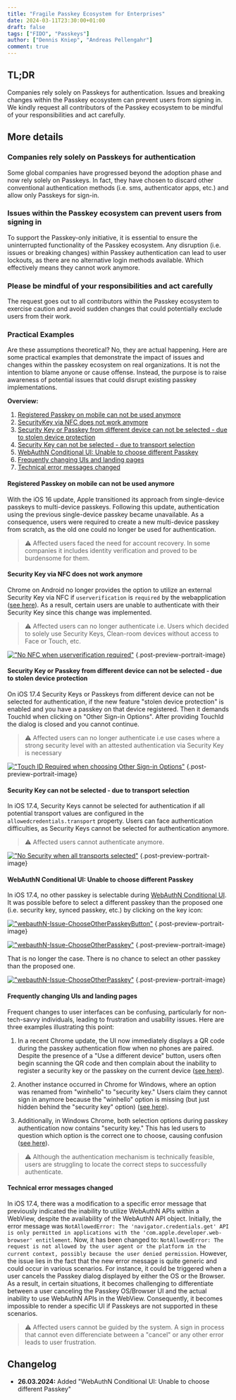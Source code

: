 ```yaml
---
title: "Fragile Passkey Ecosystem for Enterprises"
date: 2024-03-11T23:30:00+01:00
draft: false
tags: ["FIDO", "Passkeys"]
author: ["Dennis Kniep", "Andreas Pellengahr"]
comment: true
---
```

## TL;DR
Companies rely solely on Passkeys for authentication. Issues and breaking changes within the Passkey ecosystem can prevent users from signing in.
We kindly request all contributors of the Passkey ecosystem to be mindful of your responsibilities and act carefully.

## More details

### Companies rely solely on Passkeys for authentication
Some global companies have progressed beyond the adoption phase and now rely solely on Passkeys. 
In fact, they have chosen to discard other conventional authentication methods (i.e. sms, authenticator apps, etc.) and allow only Passkeys for sign-in.

### Issues within the Passkey ecosystem can prevent users from signing in
To support the Passkey-only initiative, it is essential to ensure the uninterrupted functionality of the Passkey ecosystem. 
Any disruption (i.e. issues or breaking changes) within Passkey authentication can lead to user lockouts, as there are no alternative login methods available. Which effectively means they cannot work anymore.

### Please be mindful of your responsibilities and act carefully
The request goes out to all contributors within the Passkey ecosystem to exercise caution and avoid sudden changes that could potentially exclude users from their work.

### Practical Examples
Are these assumptions theoretical? No, they are actual happening. Here are some practical examples that demonstrate the impact of issues and changes within the passkey ecosystem on real organizations. It is not the intention to blame anyone or cause offense. Instead, the purpose is to raise awareness of potential issues that could disrupt existing passkey implementations.

**Overview:**
1. [Registered Passkey on mobile can not be used anymore](#registered-passkey-on-mobile-can-not-be-used-anymore)
1. [SecurityKey via NFC does not work anymore](#securitykey-via-nfc-does-not-work-anymore)
1. [Security Key or Passkey from different device can not be selected - due to stolen device protection](#security-key-or-passkey-from-different-device-can-not-be-selected---due-to-stolen-device-protection)
1. [Security Key can not be selected - due to transport selection](#security-key-can-not-be-selected---due-to-transport-selection)
1. [WebAuthN Conditional UI: Unable to choose different Passkey](#webauthn-conditional-ui-unable-to-choose-different-passkey)
1. [Frequently changing UIs and landing pages](#frequently-changing-uis-and-landing-pages)
1. [Technical error messages changed](#technical-error-messages-changed)

#### Registered Passkey on mobile can not be used anymore
With the iOS 16 update, Apple transitioned its approach from single-device passkeys to multi-device passkeys. Following this update, authentication using the previous single-device passkey became unavailable. As a consequence, users were required to create a new multi-device passkey from scratch, as the old one could no longer be used for authentication.

> ⚠ Affected users faced the need for account recovery. In some companies it includes identity verification and proved to be burdensome for them.

#### Security Key via NFC does not work anymore
Chrome on Android no longer provides the option to utilize an external Security Key via NFC if `userverification` is `required` by the webapplication ([see here](https://issues.chromium.org/issues/328710551)). As a result, certain users are unable to authenticate with their Security Key since this change was implemented.

> ⚠ Affected users can no longer authenticate i.e. Users which decided to solely use Security Keys, Clean-room devices without access to Face or Touch, etc.

[!["No NFC when userverification required"](/posts/img/02-fragile-passkey-ecosystem-for-enterprises/webauthN-Issue-android-no-nfc.png)](/posts/img/02-fragile-passkey-ecosystem-for-enterprises/webauthN-Issue-android-no-nfc.png)
{.post-preview-portrait-image}

#### Security Key or Passkey from different device can not be selected - due to stolen device protection
On iOS 17.4 Security Keys or Passkeys from different device can not be selected for authentication, if the new feature "stolen device protection" is enabled and you have a passkey on that device registered.
Then it demands TouchId when clicking on "Other Sign-in Options". After providing TouchId the dialog is closed and you cannot continue.

> ⚠ Affected users can no longer authenticate i.e use cases where a strong security level with an attested authentication via Security Key is necessary

[!["Touch ID Required when choosing Other Sign-in Options"](/posts/img/02-fragile-passkey-ecosystem-for-enterprises/webauthN-Issue-ios-17-4-stolen-device-protection.png)](/posts/img/02-fragile-passkey-ecosystem-for-enterprises/webauthN-Issue-ios-17-4-stolen-device-protection.png)
{.post-preview-portrait-image}

#### Security Key can not be selected - due to transport selection
In iOS 17.4, Security Keys cannot be selected for authentication if all potential transport values are configured in the `allowedcredentials.transport` property. Users can face authentication difficulties, as Security Keys cannot be selected for authentication anymore.

> ⚠ Affected users cannot authenticate anymore.

[!["No Security when all transports selected"](/posts/img/02-fragile-passkey-ecosystem-for-enterprises/webauthN-Issue-ios-17-4-transports-selected.png)](/posts/img/02-fragile-passkey-ecosystem-for-enterprises/webauthN-Issue-ios-17-4-transports-selected.png)
{.post-preview-portrait-image}

#### WebAuthN Conditional UI: Unable to choose different Passkey
In iOS 17.4, no other passkey is selectable during [WebAuthN Conditional UI](https://github.com/w3c/webauthn/wiki/Explainer%3A-WebAuthn-Conditional-UI#api-layer). 
It was possible before to select a different passkey than the proposed one (i.e. security key, synced passkey, etc.) by clicking on the key icon:

[!["webauthN-Issue-ChooseOtherPasskeyButton"](/posts/img/02-fragile-passkey-ecosystem-for-enterprises/webauthN-Issue-ChooseOtherPasskeyButton.png)](/posts/img/02-fragile-passkey-ecosystem-for-enterprises/webauthN-Issue-ChooseOtherPasskeyButton.png)
{.post-preview-portrait-image}


[!["webauthN-Issue-ChooseOtherPasskey"](/posts/img/02-fragile-passkey-ecosystem-for-enterprises/webauthN-Issue-ChooseOtherPasskey.png)](/posts/img/02-fragile-passkey-ecosystem-for-enterprises/webauthN-Issue-ChooseOtherPasskey.png)
{.post-preview-portrait-image}

That is no longer the case. There is no chance to select an other passkey than the proposed one.

[!["webauthN-Issue-ChooseOtherPasskey"](/posts/img/02-fragile-passkey-ecosystem-for-enterprises/webauthN-Issue-ChooseOtherPasskeyNotPossible.png)](/posts/img/02-fragile-passkey-ecosystem-for-enterprises/webauthN-Issue-ChooseOtherPasskeyNotPossible.png)
{.post-preview-portrait-image}

#### Frequently changing UIs and landing pages
Frequent changes to user interfaces can be confusing, particularly for non-tech-savvy individuals, leading to frustration and usability issues. Here are three examples illustrating this point:

1. In a recent Chrome update, the UI now immediately displays a QR code during the passkey authentication flow when no phones are paired. Despite the presence of a "Use a different device" button, users often begin scanning the QR code and then complain about the inability to register a security key or the passkey on the current device ([see here](https://issues.chromium.org/issues/40266801)).

2. Another instance occurred in Chrome for Windows, where an option was renamed from "winhello" to "security key." Users claim they cannot sign in anymore because the "winhello" option is missing (but just hidden behind the "security key" option) ([see here](https://issues.chromium.org/issues/41482364)).

3. Additionally, in Windows Chrome, both selection options during passkey authentication now contains "security key." This has led users to question which option is the correct one to choose, causing confusion ([see here](https://issues.chromium.org/issues/328698086)).

> ⚠ Although the authentication mechanism is technically feasible, users are struggling to locate the correct steps to successfully authenticate.


#### Technical error messages changed
In iOS 17.4, there was a modification to a specific error message that previously indicated the inability to utilize WebAuthN APIs within a WebView, despite the availability of the WebAuthN API object. Initially, the error message was `NotAllowedError: The 'navigator.credentials.get' API is only permitted in applications with the 'com.apple.developer.web-browser' entitlement`. Now, it has been changed to: `NotAllowedError: The request is not allowed by the user agent or the platform in the current context, possibly because the user denied permission`. However, the issue lies in the fact that the new error message is quite generic and could occur in various scenarios. For instance, it could be triggered when a user cancels the Passkey dialog displayed by either the OS or the Browser. As a result, in certain situations, it becomes challenging to differentiate between a user canceling the Passkey OS/Browser UI and the actual inability to use WebAuthN APIs in the WebView. Consequently, it becomes impossible to render a specific UI if Passkeys are not supported in these scenarios.

> ⚠ Affected users cannot be guided by the system. A sign in process that cannot even differenciate between a "cancel" or any other error leads to user frustration.

## Changelog

* **26.03.2024:** Added "WebAuthN Conditional UI: Unable to choose different Passkey" 